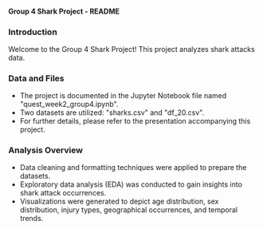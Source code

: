 #### Group 4 Shark Project - README


### Introduction

Welcome to the Group 4 Shark Project! This project analyzes shark attacks data.

### Data and Files

  - The project is documented in the Jupyter Notebook file named "quest_week2_group4.ipynb".
  - Two datasets are utilized: "sharks.csv" and "df_20.csv".
  - For further details, please refer to the presentation accompanying this project.

### Analysis Overview

  - Data cleaning and formatting techniques were applied to prepare the datasets.
  - Exploratory data analysis (EDA) was conducted to gain insights into shark attack occurrences.
  - Visualizations were generated to depict age distribution, sex distribution, injury types, geographical occurrences, and temporal trends.
